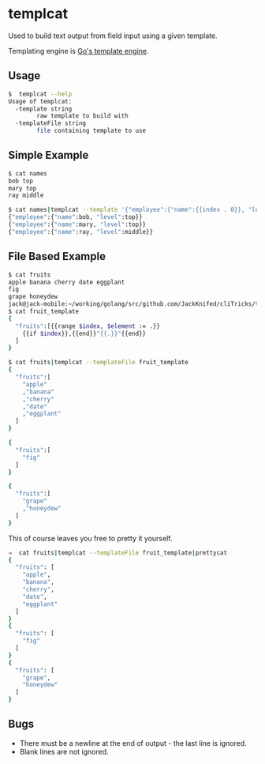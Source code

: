 templcat
========

Used to build text output from field input using a given template.

Templating engine is [Go's template engine](https://golang.org/pkg/text/template).

Usage
-----

```bash
$  templcat --help
Usage of templcat:
  -template string
    	raw template to build with
  -templateFile string
    	file containing template to use
```

Simple Example
--------------

```bash
$ cat names
bob top
mary top
ray middle
```

```bash
$ cat names|templcat --template '{"employee":{"name":{{index . 0}}, "level":{{index . 1}}}}'
{"employee":{"name":bob, "level":top}}
{"employee":{"name":mary, "level":top}}
{"employee":{"name":ray, "level":middle}}
```

File Based Example
------------------

```bash
$ cat fruits
apple banana cherry date eggplant
fig
grape honeydew
jack@jack-mobile:~/working/golang/src/github.com/JackKnifed/cliTricks/templcat|master⚡
$ cat fruit_template
{
  "fruits":[{{range $index, $element := .}}
	{{if $index}},{{end}}"{{.}}"{{end}}
  ]
}
```

```bash
$ cat fruits|templcat --templateFile fruit_template
{
  "fruits":[
	"apple"
	,"banana"
	,"cherry"
	,"date"
	,"eggplant"
  ]
}

{
  "fruits":[
	"fig"
  ]
}

{
  "fruits":[
	"grape"
	,"honeydew"
  ]
}
```

This of course leaves you free to pretty it yourself.

```bash
⇒  cat fruits|templcat --templateFile fruit_template|prettycat
{
  "fruits": [
    "apple",
    "banana",
    "cherry",
    "date",
    "eggplant"
  ]
}
{
  "fruits": [
    "fig"
  ]
}
{
  "fruits": [
    "grape",
    "honeydew"
  ]
}
```

Bugs
----

* There must be a newline at the end of output - the last line is ignored.
* Blank lines are not ignored.